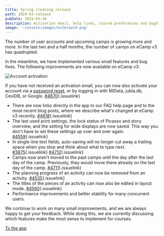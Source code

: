 ```yaml
---
title: Spring cleaning release
path: 2024-03-release
pubDate: 2024-03-26
description: Activation email, help links, stored preferences and bugfixes
image: '~/assets/images/osterwald.png'
---
```


The number of user accounts and upcoming camps is growing more and more. In the last two and a half months, the number of camps on eCamp v3 has quadrupled.

In the meantime, we have implemented various small features and bug fixes. The following improvements are now available on eCamp v3:

<div class="simple-columns">

![Account activation](~/assets/images/activate-login.png)

If you have not received an activation email, you can now also activate your account via a [password reset](https://app.ecamp3.ch/reset-password), or by logging in with MiData, jubla.db, CeviDB, or Google. [#4670](https://github.com/ecamp/ecamp3/issues/4670){.issuelink}

</div>

- There are now links directly in the app to our FAQ help page and to the most recent blog posts, where we describe what's changed at eCamp v3 recently. [#4618](https://github.com/ecamp/ecamp3/pull/4618){.issuelink}
- The last used print settings, the lock status of Picasso and story overview, and the setting for wide displays are now saved. This way you don't have to set these settings up over and over again. [#4559](https://github.com/ecamp/ecamp3/pull/4559){.issuelink}
- In single-line text fields, auto-saving will no longer cut away a trailing space when you stop and think about what to type next. [#3875](https://github.com/ecamp/ecamp3/issues/3875){.issuelink} [#4712](https://github.com/ecamp/ecamp3/issues/4712){.issuelink}
- Camps now aren't moved to the past camps until the day after the last day of the camp. Previously, they would move there already on the last day of the camp. [#4711](https://github.com/ecamp/ecamp3/issues/4711){.issuelink}
- The planning progress of an activity can now be removed from an activity. [#4535](https://github.com/ecamp/ecamp3/issues/4535){.issuelink}
- The titles of the pieces of an activity can now also be edited in layout mode. [#4560](https://github.com/ecamp/ecamp3/pull/4560){.issuelink}
- Performance improvements and better stability for many concurrent users.

We continue to work on many small improvements, and we are always happy to get your feedback. While doing this, we are currently discussing which features make the most sense to implement for courses.

<a class="btn secondary mr-4 mb-4" href="https://app.ecamp3.ch" target="_blank">To the app</a>
